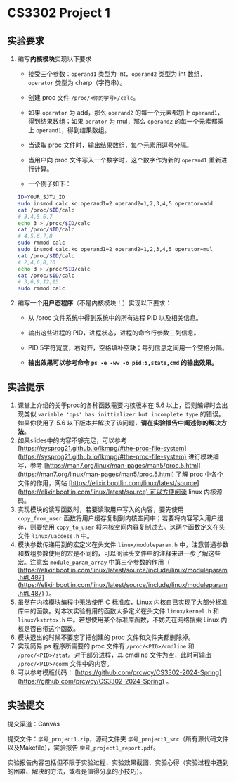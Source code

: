 # CS3302 Project 1

## 实验要求

1. 编写**内核模块**实现以下要求

   - 接受三个参数：`operand1` 类型为 int，`operand2` 类型为 int 数组，`operator` 类型为 charp（字符串）。

   - 创建 proc 文件 `/proc/<你的学号>/calc`。
   - 如果 `operator` 为 add，那么 `operand2` 的每一个元素都加上 `operand1`，得到结果数组；如果 `oerator` 为 mul，那么 `operand2` 的每一个元素都乘上 `operand1`，得到结果数组。
   - 当读取 proc 文件时，输出结果数组，每个元素用逗号分隔。
   - 当用户向 proc 文件写入一个数字时，这个数字作为新的 `operand1` 重新进行计算。
   - 一个例子如下：

   ```bash
   ID=YOUR_SJTU_ID
   sudo insmod calc.ko operand1=2 operand2=1,2,3,4,5 operator=add
   cat /proc/$ID/calc
   # 3,4,5,6,7
   echo 3 > /proc/$ID/calc
   cat /proc/$ID/calc
   # 4,5,6,7,8
   sudo rmmod calc
   sudo insmod calc.ko operand1=2 operand2=1,2,3,4,5 operator=mul
   cat /proc/$ID/calc
   # 2,4,6,8,10
   echo 3 > /proc/$ID/calc
   cat /proc/$ID/calc
   # 3,6,9,12,15
   sudo rmmod calc
   ```

2. 编写一个**用户态程序**（不是内核模块！）实现以下要求：

   - 从 /proc 文件系统中得到系统中的所有进程 PID 以及相关信息。

   - 输出这些进程的 PID，进程状态，进程的命令行参数三列信息。

   - PID 5字符宽度，右对齐，空格填补空缺；每列信息之间用一个空格分隔。

   - **输出效果可以参考命令 `ps -e -ww -o pid:5,state,cmd` 的输出效果。**

## 实验提示

1. 课堂上介绍的关于proc的各种函数需要内核版本在 5.6 以上，否则编译时会出现类似 `variable 'ops' has inittializer but incomplete type` 的错误。如果你使用了 5.6 以下版本并解决了该问题，**请在实验报告中阐述你的解决方法**。
2. 如果slides中的内容不够充足，可以参考 [https://sysprog21.github.io/lkmpg/#the-proc-file-system](https://sysprog21.github.io/lkmpg/#the-proc-file-system) 进行模块编写，参考 [https://man7.org/linux/man-pages/man5/proc.5.html](https://man7.org/linux/man-pages/man5/proc.5.html) 了解 proc 中各个文件的作用，网站 [https://elixir.bootlin.com/linux/latest/source](https://elixir.bootlin.com/linux/latest/source) 可以方便阅读 linux 内核源码。
3. 实现模块的读写函数时，若要读取用户写入的内容，要先使用 `copy_from_user` 函数将用户缓存复制到内核空间中；若要将内容写入用户缓存，则要使用 `copy_to_user` 将内核空间内容复制过去。这两个函数定义在头文件 `linux/uaccess.h` 中。
4. 模块参数传递用到的宏定义在头文件 `linux/moduleparam.h` 中，注意普通参数和数组参数使用的宏是不同的，可以阅读头文件中的注释来进一步了解这些宏。注意宏 `module_param_array` 中第三个参数的作用（ [https://elixir.bootlin.com/linux/latest/source/include/linux/moduleparam.h#L487](https://elixir.bootlin.com/linux/latest/source/include/linux/moduleparam.h#L487) ）。
5. 虽然在内核模块编程中无法使用 C 标准库，Linux 内核自已实现了大部分标准库中的函数。对本次实验有用的函数大多定义在头文件 `linux/kernel.h` 和 `linux/kstrtox.h` 中。若想使用某个标准库函数，不妨先在网络搜索 Linux 内核是否自带这个函数。
6. 模块退出的时候不要忘了把创建的 proc 文件和文件夹都删除掉。
7. 实现简易 ps 程序所需要的 proc 文件有 `/proc/<PID>/cmdline` 和 `/proc/<PID>/stat`。对于部分进程，其 cmdline 文件为空，此时可输出 `/proc/<PID>/comm` 文件中的内容。
8. 可以参考模版代码： [https://github.com/prcwcy/CS3302-2024-Spring](https://github.com/prcwcy/CS3302-2024-Spring) 。

## 实验提交

提交渠道：Canvas

提交⽂件：`学号_project1.zip`，源码⽂件夹 `学号_project1_src`（所有源代码文件以及Makefile），实验报告 `学号_project1_report.pdf`。

实验报告内容包括但不限于实验过程、实验效果截图、实验心得（实验过程中遇到的困难、解决的方法，或者是值得分享的小技巧）。



